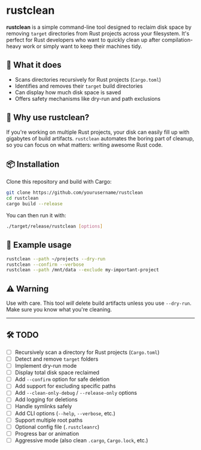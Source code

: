 # rustclean

**rustclean** is a simple command-line tool designed to reclaim disk space by removing `target` directories from Rust projects across your filesystem. It's perfect for Rust developers who want to quickly clean up after compilation-heavy work or simply want to keep their machines tidy.

## 🧹 What it does

- Scans directories recursively for Rust projects (`Cargo.toml`)
- Identifies and removes their `target` build directories
- Can display how much disk space is saved
- Offers safety mechanisms like dry-run and path exclusions

## 🚀 Why use rustclean?

If you're working on multiple Rust projects, your disk can easily fill up with gigabytes of build artifacts. `rustclean` automates the boring part of cleanup, so you can focus on what matters: writing awesome Rust code.

## 📦 Installation

Clone this repository and build with Cargo:

```bash
git clone https://github.com/yourusername/rustclean
cd rustclean
cargo build --release
```

You can then run it with:

```bash
./target/release/rustclean [options]
```

## 📄 Example usage

```bash
rustclean --path ~/projects --dry-run
rustclean --confirm --verbose
rustclean --path /mnt/data --exclude my-important-project
```

## ⚠️ Warning

Use with care. This tool *will* delete build artifacts unless you use `--dry-run`. Make sure you know what you're cleaning.

---

## 🛠️ TODO

- [ ] Recursively scan a directory for Rust projects (`Cargo.toml`)
- [ ] Detect and remove `target` folders
- [ ] Implement dry-run mode
- [ ] Display total disk space reclaimed
- [ ] Add `--confirm` option for safe deletion
- [ ] Add support for excluding specific paths
- [ ] Add `--clean-only-debug` / `--release-only` options
- [ ] Add logging for deletions
- [ ] Handle symlinks safely
- [ ] Add CLI options (`--help`, `--verbose`, etc.)
- [ ] Support multiple root paths
- [ ] Optional config file (`.rustcleanrc`)
- [ ] Progress bar or animation
- [ ] Aggressive mode (also clean `.cargo`, `Cargo.lock`, etc.)
